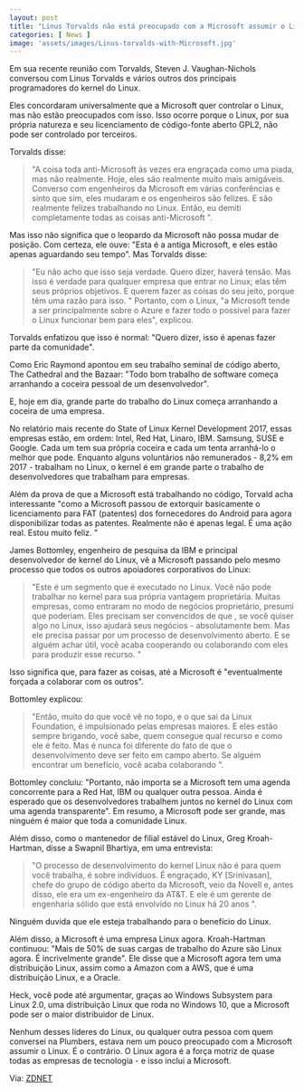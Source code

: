 ```yaml
---
layout: post
title: "Linus Torvalds não está preocupado com a Microsoft assumir o Linux"
categories: [ News ]
image: 'assets/images/Linus-torvalds-with-Microsoft.jpg'
---
```


Em sua recente reunião com Torvalds, Steven J. Vaughan-Nichols conversou com Linus Torvalds e vários outros dos principais programadores do kernel do Linux. 

Eles concordaram universalmente que a Microsoft quer controlar o Linux, mas não estão preocupados com isso. Isso ocorre porque o Linux, por sua própria natureza e seu licenciamento de código-fonte aberto GPL2, não pode ser controlado por terceiros. 

Torvalds disse:
> "A coisa toda anti-Microsoft às vezes era engraçada como uma piada, mas não realmente. Hoje, eles são realmente muito mais amigáveis. Converso com engenheiros da Microsoft em várias conferências e sinto que sim, eles mudaram e os engenheiros são felizes. E são realmente felizes trabalhando no Linux. Então, eu demiti completamente todas as coisas anti-Microsoft ".

Mas isso não significa que o leopardo da Microsoft não possa mudar de posição. Com certeza, ele ouve: "Esta é a antiga Microsoft, e eles estão apenas aguardando seu tempo". Mas Torvalds disse: 
> "Eu não acho que isso seja verdade. Quero dizer, haverá tensão. Mas isso é verdade para qualquer empresa que entrar no Linux; elas têm seus próprios objetivos. E querem fazer as coisas do seu jeito, porque têm uma razão para isso. " Portanto, com o Linux, "a Microsoft tende a ser principalmente sobre o Azure e fazer todo o possível para fazer o Linux funcionar bem para eles", explicou.

<script async src="https://pagead2.googlesyndication.com/pagead/js/adsbygoogle.js"></script>
<!-- Informat -->
<ins class="adsbygoogle"
     style="display:block"
     data-ad-client="ca-pub-2838251107855362"
     data-ad-slot="2327980059"
     data-ad-format="auto"
     data-full-width-responsive="true"></ins>
<script>
(adsbygoogle = window.adsbygoogle || []).push({});
</script>

Torvalds enfatizou que isso é normal: "Quero dizer, isso é apenas fazer parte da comunidade".

Como Eric Raymond apontou em seu trabalho seminal de código aberto, The Cathedral and the Bazaar: "Todo bom trabalho de software começa arranhando a coceira pessoal de um desenvolvedor".

E, hoje em dia, grande parte do trabalho do Linux começa arranhando a coceira de uma empresa.

No relatório mais recente do State of Linux Kernel Development 2017, essas empresas estão, em ordem: Intel, Red Hat, Linaro, IBM. Samsung, SUSE e Google. Cada um tem sua própria coceira e cada um tenta arranhá-lo o melhor que pode. Enquanto alguns voluntários não remunerados - 8,2% em 2017 - trabalham no Linux, o kernel é em grande parte o trabalho de desenvolvedores que trabalham para empresas.

Além da prova de que a Microsoft está trabalhando no código, Torvald acha interessante "como a Microsoft passou de extorquir basicamente o licenciamento para FAT (patentes) dos fornecedores do Android para agora disponibilizar todas as patentes. Realmente não é apenas legal. É uma ação real. Estou muito feliz. "

<script async src="https://pagead2.googlesyndication.com/pagead/js/adsbygoogle.js"></script>
<!-- Informat -->
<ins class="adsbygoogle"
     style="display:block"
     data-ad-client="ca-pub-2838251107855362"
     data-ad-slot="2327980059"
     data-ad-format="auto"
     data-full-width-responsive="true"></ins>
<script>
(adsbygoogle = window.adsbygoogle || []).push({});
</script>

James Bottomley, engenheiro de pesquisa da IBM e principal desenvolvedor de kernel do Linux, vê a Microsoft passando pelo mesmo processo que todos os outros apoiadores corporativos do Linux:
> "Este é um segmento que é executado no Linux. Você não pode trabalhar no kernel para sua própria vantagem proprietária. Muitas empresas, como entraram no modo de negócios proprietário, presumi que poderiam. Eles precisam ser convencidos de que , se você quiser algo no Linux, isso ajudará seus negócios - absolutamente bem. Mas ele precisa passar por um processo de desenvolvimento aberto. E se alguém achar útil, você acaba cooperando ou colaborando com eles para produzir esse recurso. "

Isso significa que, para fazer as coisas, até a Microsoft é "eventualmente forçada a colaborar com os outros".

Bottomley explicou:
> "Então, muito do que você vê no topo, e o que sai da Linux Foundation, é impulsionado pelas empresas maiores. E eles estão sempre brigando, você sabe, quem consegue qual recurso e como ele é feito. Mas é nunca foi diferente do fato de que o desenvolvimento deve ser feito em campo aberto. Se alguém encontrar um benefício, você acaba colaborando ".

Bottomley concluiu: "Portanto, não importa se a Microsoft tem uma agenda concorrente para a Red Hat, IBM ou qualquer outra pessoa. Ainda é esperado que os desenvolvedores trabalhem juntos no kernel do Linux com uma agenda transparente". Em resumo, a Microsoft pode ser grande, mas ninguém é maior que toda a comunidade Linux.

Além disso, como o mantenedor de filial estável do Linux, Greg Kroah-Hartman, disse a Swapnil Bhartiya, em uma entrevista:
> "O processo de desenvolvimento do kernel Linux não é para quem você trabalha, é sobre indivíduos. É engraçado, KY [Srinivasan], chefe do grupo de código aberto da Microsoft, veio da Novell e, antes disso, ele era um ex-engenheiro da AT&T. E ele é um gerente de engenharia sólido que está envolvido no Linux há 20 anos ".

Ninguém duvida que ele esteja trabalhando para o benefício do Linux.

<script async src="https://pagead2.googlesyndication.com/pagead/js/adsbygoogle.js"></script>
<!-- Informat -->
<ins class="adsbygoogle"
     style="display:block"
     data-ad-client="ca-pub-2838251107855362"
     data-ad-slot="2327980059"
     data-ad-format="auto"
     data-full-width-responsive="true"></ins>
<script>
(adsbygoogle = window.adsbygoogle || []).push({});
</script>

Além disso, a Microsoft é uma empresa Linux agora. Kroah-Hartman continuou: "Mais de 50% de suas cargas de trabalho do Azure são Linux agora. É incrivelmente grande". Ele disse que a Microsoft agora tem uma distribuição Linux, assim como a Amazon com a AWS, que é uma distribuição Linux, e a Oracle.

Heck, você pode até argumentar, graças ao Windows Subsystem para Linux 2.0, uma distribuição Linux que roda no Windows 10, que a Microsoft pode ser o maior distribuidor de Linux.

Nenhum desses líderes do Linux, ou qualquer outra pessoa com quem conversei na Plumbers, estava nem um pouco preocupado com a Microsoft assumir o Linux. É o contrário. O Linux agora é a força motriz de quase todas as empresas de tecnologia - e isso inclui a Microsoft.

Via: [ZDNET](https://www.zdnet.com/article/linus-torvalds-isnt-worried-about-microsoft-taking-over-linux/)
<div id="46254-28"><script src="//ads.themoneytizer.com/s/gen.js?type=28"></script><script src="//ads.themoneytizer.com/s/requestform.js?siteId=46254&formatId=28"></script></div>
